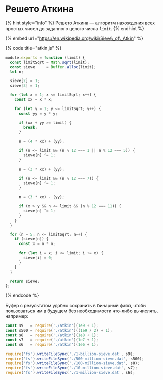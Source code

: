 # Решето Аткина

{% hint style="info" %}
Решето Аткина — алгоритм нахождения всех простых чисел до заданного целого числа `limit`.
{% endhint %}

{% embed url="https://en.wikipedia.org/wiki/Sieve\_of\_Atkin" %}

{% code title="atkin.js" %}
```javascript
module.exports = function (limit) {
  const limitSqrt = Math.sqrt(limit);
  const sieve     = Buffer.alloc(limit);
  let n;

  sieve[2] = 1;
  sieve[3] = 1;

  for (let x = 1; x <= limitSqrt; x++) {
    const xx = x * x;

    for (let y = 1; y <= limitSqrt; y++) {
      const yy = y * y;

      if (xx + yy >= limit) {
        break;
      }

      n = (4 * xx) + (yy);

      if (n <= limit && (n % 12 === 1 || n % 12 === 5)) {
        sieve[n] ^= 1;
      }

      n = (3 * xx) + (yy);

      if (n <= limit && (n % 12 === 7)) {
        sieve[n] ^= 1;
      }

      n = (3 * xx) - (yy);

      if (x > y && n <= limit && (n % 12 === 11)) {
        sieve[n] ^= 1;
      }
    }
  }

  for (n = 5; n <= limitSqrt; n++) {
    if (sieve[n]) {
      const x = n * n;

      for (let i = x; i <= limit; i += x) {
        sieve[i] = 0;
      }
    }
  }

  return sieve;
};
```
{% endcode %}

Буфер с результатом удобно сохранить в бинарный файл, чтобы пользоваться им в будущем без необходимости что-либо вычислять, например:

```javascript
const s9   = require('./atkin')(1e9 + 1);
const s500 = require('./atkin')((1e9 / 2) + 1);
const s8   = require('./atkin')(1e8 + 1);
const s7   = require('./atkin')(1e7 + 1);
const s6   = require('./atkin')(1e6 + 1);

require('fs').writeFileSync('./1-billion-sieve.dat', s9);
require('fs').writeFileSync('./500-million-sieve.dat', s500);
require('fs').writeFileSync('./100-million-sieve.dat', s8);
require('fs').writeFileSync('./10-million-sieve.dat', s7);
require('fs').writeFileSync('./1-million-sieve.dat', s6);
```

